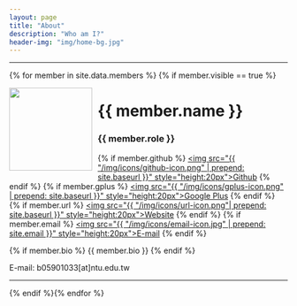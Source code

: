 ```yaml
---
layout: page
title: "About"
description: "Who am I?"
header-img: "img/home-bg.jpg"
---
```

<!--
![Jexus](../img/Jexus.jpg)# Yung-Sung Chuang  
Undergraduate Student / Electrical Engineering

Hi! My name is Yung-Sung Chuang, a student who major in electrical engineering in National Taiwan University.
I will share some notes or articles during my study. Thanks for reading and taking the time to comment :)
-->
<hr>

{% for member in site.data.members %} {% if member.visible == true %}

<img src="{{ member.img }}" style="margin-top:0px; margin-bottom:5px; margin-right:10px; float:left; width:150px !important">

<h1>{{ member.name }}</h1>

<h3>{{ member.role }}</h3>

{% if member.github %} 
<span class="social-share-googleplus"><a href="https://github.com/{{ member.github }}" title="Github"><img src="{{ "/img/icons/github-icon.png" | prepend: site.baseurl }}" style="height:20px">Github</a></span> 
{% endif %}
{% if member.gplus %}
<span class="social-share-googleplus"><a href="{{ member.gplus }}" title="Google Plus"><img src="{{ "/img/icons/gplus-icon.png" | prepend: site.baseurl }}" style="height:20px">Google Plus</a></span>
{% endif %}
{% if member.url %}
<span class="social-share-googleplus"><a href="{{ member.url }}" title="Google Plus"><img src="{{ "/img/icons/url-icon.png"| prepend: site.baseurl }}" style="height:20px">Website</a></span>
{% endif %}
{% if member.email %}
<span class="social-share-googleplus"><a href="{{ member.email }}" title="E-mail"><img src="{{ "/img/icons/email-icon.jpg" | prepend: site.email }}" style="height:20px">E-mail</a></span>
{% endif %}

{% if member.bio %} 
{{ member.bio }}
{% endif %}

E-mail: b05901033[at]ntu.edu.tw

<hr>

{% endif %}{% endfor %}
	